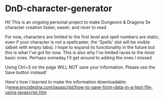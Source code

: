 # DnD-character-generator

Hi! This is an ongoing personal project to make Dungeons & Dragons 5e character creation faster, easier, and nicer to read. 

For now, characters are limited to the first level and spell numbers are static; even if your character is not a spellcaster, the 'Spells' slot will be visible (albeit with empty tabs). I hope to expand its functionality in the future but this is what I've got for now. This is also why I've limited races to the most basic ones. Perhaps someday I'll get around to adding the ones I missed.

Using Ctrl+S on the page WILL NOT save your information. Please use the Save button instead!

Here's how I learned to make the information downloadable: //www.encodedna.com/javascript/how-to-save-form-data-in-a-text-file-using-javascript.htm
